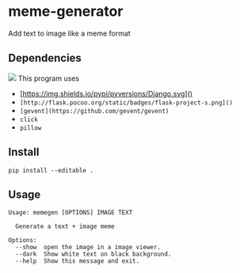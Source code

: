 # meme-generator
Add text to image like a meme format

## Dependencies
![](https://img.shields.io/hackage-deps/v/lens.svg)
This program uses
  * [https://img.shields.io/pypi/pyversions/Django.svg]()
  * `[http://flask.pocoo.org/static/badges/flask-project-s.png]()`
  * `[gevent](https://github.com/gevent/gevent)`
  * `click`
  * `pillow`

## Install

`pip install --editable .`

## Usage

```
Usage: memegen [OPTIONS] IMAGE TEXT

  Generate a text + image meme

Options:
  --show  open the image in a image viewer.
  --dark  Show white text on black background.
  --help  Show this message and exit.
```
